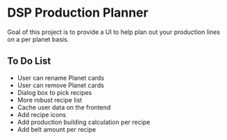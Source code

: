 # DSP Production Planner

Goal of this project is to provide a UI to help plan out your production lines on a per planet basis.

## To Do List
- User can rename Planet cards
- User can remove Planet cards
- Dialog box to pick recipes
- More robust recipe list
- Cache user data on the frontend
- Add recipe icons
- Add production building calculation per recipe
- Add belt amount per recipe
